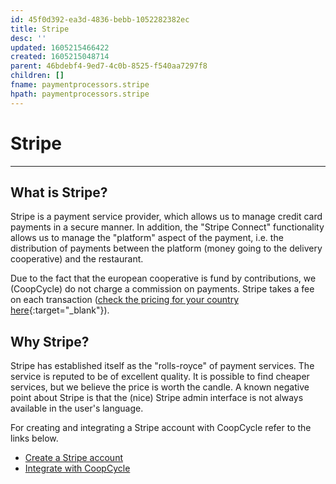 ```yaml
---
id: 45f0d392-ea3d-4836-bebb-1052282382ec
title: Stripe
desc: ''
updated: 1605215466422
created: 1605215048714
parent: 46bdebf4-9ed7-4c0b-8525-f540aa7297f8
children: []
fname: paymentprocessors.stripe
hpath: paymentprocessors.stripe
---
```

# Stripe

* * *

## What is Stripe?

Stripe is a payment service provider, which allows us to manage credit card payments in a secure manner. In addition, the "Stripe Connect" functionality allows us to manage the "platform" aspect of the payment, i.e. the distribution of payments between the platform (money going to the delivery cooperative) and the restaurant.

Due to the fact that the european cooperative is fund by contributions, we (CoopCycle) do not charge a commission on payments. Stripe takes a fee on each transaction ([check the pricing for your country here](https://stripe.com/pricing){:target="\_blank"}).

## Why Stripe?

Stripe has established itself as the "rolls-royce" of payment services. The service is reputed to be of excellent quality. It is possible to find cheaper services, but we believe the price is worth the candle. A known negative point about Stripe is that the (nice) Stripe admin interface is not always available in the user's language.

For creating and integrating a Stripe account with CoopCycle refer to the links below.

- [Create a Stripe account](https://dashboard.stripe.com/register)
- [Integrate with CoopCycle](a0540556-6e35-40c0-9904-974727fd2405)

